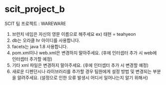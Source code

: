 # scit_project_b
SCIT 팀 프로젝트 : WAREWARE

1. 브런치 네임은 자신의 영문 이름으로 해주세요 ex) 태현 = teahyeon
2. db는 오라클 hr 아이디를 사용합니다.
3. facets는 java 1.8 사용합니다.
4. pom.xml이나 web.xml은 변경하지 말아주세요. (후에 인터셉터 추가 시 web에 인터셉터 추가할 예정)
5. 기타 xml 파일은 변경하지 말아주세요. (후에 인터셉터 추가 시 변경할 예정)
6. 새로운 디펜던시나 라이브러리를 추가할 경우 팀원에게 설정 방법 및 변경되는 부분을 알려주세요. 
(설정으로 인한 오류 발생시 어디서 일어나는지 알기 위해서)

